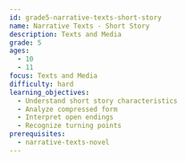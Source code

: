 ```yaml
---
id: grade5-narrative-texts-short-story
name: Narrative Texts - Short Story
description: Texts and Media
grade: 5
ages:
  - 10
  - 11
focus: Texts and Media
difficulty: hard
learning_objectives:
  - Understand short story characteristics
  - Analyze compressed form
  - Interpret open endings
  - Recognize turning points
prerequisites:
  - narrative-texts-novel
---
```


